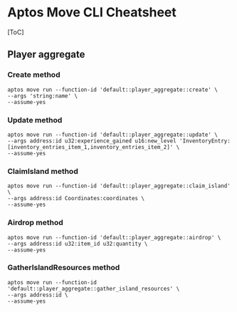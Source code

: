 # Aptos Move CLI Cheatsheet

[ToC]

## Player aggregate

### Create method

```shell
aptos move run --function-id 'default::player_aggregate::create' \
--args 'string:name' \
--assume-yes
```

### Update method

```shell
aptos move run --function-id 'default::player_aggregate::update' \
--args address:id u32:experience_gained u16:new_level 'InventoryEntry:[inventory_entries_item_1,inventory_entries_item_2]' \
--assume-yes
```

### ClaimIsland method

```shell
aptos move run --function-id 'default::player_aggregate::claim_island' \
--args address:id Coordinates:coordinates \
--assume-yes
```

### Airdrop method

```shell
aptos move run --function-id 'default::player_aggregate::airdrop' \
--args address:id u32:item_id u32:quantity \
--assume-yes
```

### GatherIslandResources method

```shell
aptos move run --function-id 'default::player_aggregate::gather_island_resources' \
--args address:id \
--assume-yes
```

